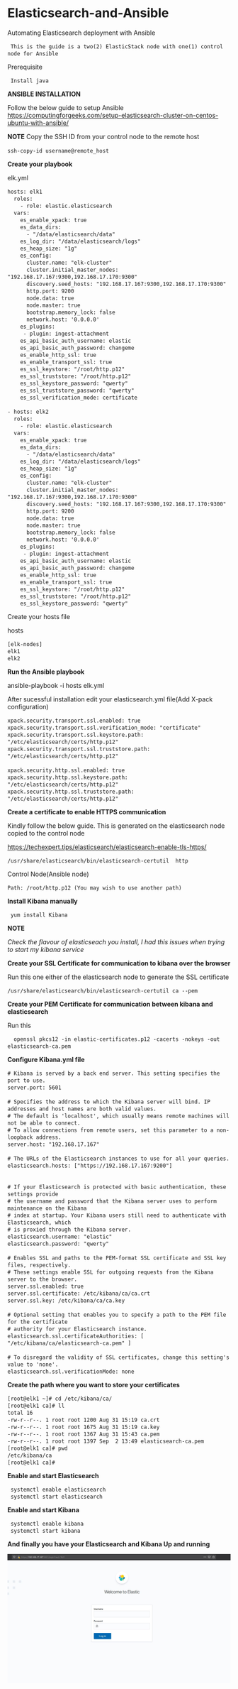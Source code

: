 # Elasticsearch-and-Ansible
Automating Elasticsearch deployment with Ansible
     
     This is the guide is a two(2) ElasticStack node with one(1) control node for Ansible
     
Prerequisite
     
     Install java

**ANSIBLE INSTALLATION**

Follow the below guide to setup Ansible
https://computingforgeeks.com/setup-elasticsearch-cluster-on-centos-ubuntu-with-ansible/

**NOTE**
 Copy the SSH ID from your control node to the remote host
 
 `ssh-copy-id username@remote_host`

**Create your playbook**

elk.yml

```
hosts: elk1
  roles:
    - role: elastic.elasticsearch
  vars:
    es_enable_xpack: true
    es_data_dirs:
      - "/data/elasticsearch/data"
    es_log_dir: "/data/elasticsearch/logs"
    es_heap_size: "1g"
    es_config:
      cluster.name: "elk-cluster"
      cluster.initial_master_nodes: "192.168.17.167:9300,192.168.17.170:9300"
      discovery.seed_hosts: "192.168.17.167:9300,192.168.17.170:9300"
      http.port: 9200
      node.data: true
      node.master: true
      bootstrap.memory_lock: false
      network.host: '0.0.0.0'
    es_plugins:
     - plugin: ingest-attachment
    es_api_basic_auth_username: elastic
    es_api_basic_auth_password: changeme
    es_enable_http_ssl: true
    es_enable_transport_ssl: true
    es_ssl_keystore: "/root/http.p12"
    es_ssl_truststore: "/root/http.p12"
    es_ssl_keystore_password: "qwerty"
    es_ssl_truststore_password: "qwerty"
    es_ssl_verification_mode: certificate

- hosts: elk2
  roles:
    - role: elastic.elasticsearch
  vars:
    es_enable_xpack: true
    es_data_dirs:
      - "/data/elasticsearch/data"
    es_log_dir: "/data/elasticsearch/logs"
    es_heap_size: "1g"
    es_config:
      cluster.name: "elk-cluster"
      cluster.initial_master_nodes: "192.168.17.167:9300,192.168.17.170:9300"
      discovery.seed_hosts: "192.168.17.167:9300,192.168.17.170:9300"
      http.port: 9200
      node.data: true
      node.master: true
      bootstrap.memory_lock: false
      network.host: '0.0.0.0'
    es_plugins:
     - plugin: ingest-attachment
    es_api_basic_auth_username: elastic
    es_api_basic_auth_password: changeme
    es_enable_http_ssl: true
    es_enable_transport_ssl: true
    es_ssl_keystore: "/root/http.p12"
    es_ssl_truststore: "/root/http.p12"
    es_ssl_keystore_password: "qwerty"
```
Create your hosts file

hosts

```
[elk-nodes]
elk1
elk2
```

**Run the Ansible playbook**

ansible-playbook -i hosts elk.yml

After sucessful installation edit your elasticsearch.yml file(Add X-pack configuration)

```
xpack.security.transport.ssl.enabled: true
xpack.security.transport.ssl.verification_mode: "certificate"
xpack.security.transport.ssl.keystore.path: "/etc/elasticsearch/certs/http.p12"
xpack.security.transport.ssl.truststore.path: "/etc/elasticsearch/certs/http.p12"

xpack.security.http.ssl.enabled: true
xpack.security.http.ssl.keystore.path: "/etc/elasticsearch/certs/http.p12"
xpack.security.http.ssl.truststore.path: "/etc/elasticsearch/certs/http.p12"
```


**Create a certificate to enable HTTPS communication**

Kindly follow the below guide. This is generated on the elasticsearch node copied to the control node

https://techexpert.tips/elasticsearch/elasticsearch-enable-tls-https/

    /usr/share/elasticsearch/bin/elasticsearch-certutil  http

Control Node(Ansible node)

    Path: /root/http.p12 (You may wish to use another path)

    
**Install Kibana manually**

     yum install Kibana

**NOTE** 

*Check the flavour of elasticseach you install, I had this issues when trying to start my kibana service*

**Create your SSL Certificate for communication to kibana over the browser**

Run this one either of the elasticsearch node to generate the SSL certificate

    /usr/share/elasticsearch/bin/elasticsearch-certutil ca --pem

**Create your PEM Certificate for communication between kibana and elasticsearch**

Run this 

      openssl pkcs12 -in elastic-certificates.p12 -cacerts -nokeys -out elasticsearch-ca.pem
      
**Configure Kibana.yml file**

```
# Kibana is served by a back end server. This setting specifies the port to use.
server.port: 5601

# Specifies the address to which the Kibana server will bind. IP addresses and host names are both valid values.
# The default is 'localhost', which usually means remote machines will not be able to connect.
# To allow connections from remote users, set this parameter to a non-loopback address.
server.host: "192.168.17.167"

# The URLs of the Elasticsearch instances to use for all your queries.
elasticsearch.hosts: ["https://192.168.17.167:9200"]


# If your Elasticsearch is protected with basic authentication, these settings provide
# the username and password that the Kibana server uses to perform maintenance on the Kibana
# index at startup. Your Kibana users still need to authenticate with Elasticsearch, which
# is proxied through the Kibana server.
elasticsearch.username: "elastic"
elasticsearch.password: "qwerty"

# Enables SSL and paths to the PEM-format SSL certificate and SSL key files, respectively.
# These settings enable SSL for outgoing requests from the Kibana server to the browser.
server.ssl.enabled: true
server.ssl.certificate: /etc/kibana/ca/ca.crt
server.ssl.key: /etc/kibana/ca/ca.key

# Optional setting that enables you to specify a path to the PEM file for the certificate
# authority for your Elasticsearch instance.
elasticsearch.ssl.certificateAuthorities: [ "/etc/kibana/ca/elasticsearch-ca.pem" ]

# To disregard the validity of SSL certificates, change this setting's value to 'none'.
elasticsearch.ssl.verificationMode: none

```
 
 **Create the path where you want to store your certificates**
 
 ```
 [root@elk1 ~]# cd /etc/kibana/ca/
[root@elk1 ca]# ll
total 16
-rw-r--r--. 1 root root 1200 Aug 31 15:19 ca.crt
-rw-r--r--. 1 root root 1675 Aug 31 15:19 ca.key
-rw-r--r--. 1 root root 1367 Aug 31 15:43 ca.pem
-rw-r--r--. 1 root root 1397 Sep  2 13:49 elasticsearch-ca.pem
[root@elk1 ca]# pwd
/etc/kibana/ca
[root@elk1 ca]#

 ```

**Enable and start Elasticsearch**

     systemctl enable elasticsearch
     systemctl start elasticsearch

**Enable and start Kibana**

     systemctl enable kibana
     systemctl start kibana


 **And finally you have your Elasticsearch and Kibana Up and running**
 
 ![alt text](elasticlogin.jpg)
 
 
 
